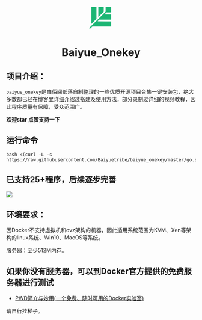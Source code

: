 <p align="center">
  <a href="https://nextcloud.com//">
    <img src="data:image/svg+xml;base64,PD94bWwgdmVyc2lvbj0iMS4wIiBlbmNvZGluZz0iVVRGLTgiIHN0YW5kYWxvbmU9Im5vIj8+Cjwh%0D%0ARE9DVFlQRSBzdmcgUFVCTElDICItLy9XM0MvL0RURCBTVkcgMS4xLy9FTiIgImh0dHA6Ly93d3cu%0D%0AdzMub3JnL0dyYXBoaWNzL1NWRy8xLjEvRFREL3N2ZzExLmR0ZCI+CjxzdmcgdmVyc2lvbj0iMS4x%0D%0AIiBpZD0iTGF5ZXJfMSIgeG1sbnM9Imh0dHA6Ly93d3cudzMub3JnLzIwMDAvc3ZnIiB4bWxuczp4%0D%0AbGluaz0iaHR0cDovL3d3dy53My5vcmcvMTk5OS94bGluayIgeD0iMHB4IiB5PSIwcHgiIHdpZHRo%0D%0APSIxODJweCIgaGVpZ2h0PSIxODBweCIgdmlld0JveD0iMCAwIDE4MiAxODAiIGVuYWJsZS1iYWNr%0D%0AZ3JvdW5kPSJuZXcgMCAwIDE4MiAxODAiIHhtbDpzcGFjZT0icHJlc2VydmUiPiAgPGltYWdlIGlk%0D%0APSJpbWFnZTAiIHdpZHRoPSIxODIiIGhlaWdodD0iMTgwIiB4PSIwIiB5PSIwIgogICAgaHJlZj0i%0D%0AZGF0YTppbWFnZS9wbmc7YmFzZTY0LGlWQk9SdzBLR2dvQUFBQU5TVWhFVWdBQUFMWUFBQUMwQ0FZ%0D%0AQUFBQTVPTllQQUFBQUJHZEJUVUVBQUxHUEMveGhCUUFBQUNCalNGSk4KQUFCNkpnQUFnSVFBQVBv%0D%0AQUFBQ0E2QUFBZFRBQUFPcGdBQUE2bUFBQUYzQ2N1bEU4QUFBQUJtSkxSMFFBL3dEL0FQK2d2YWVU%0D%0AQUFBTwpkRWxFUVZSNDJ1M2RlM1FVMVIwSDhOKzlJWUM4VktoUVd4K3dTVEFSaVMwdEhxb2lJRWcx%0D%0AbStDckZoRlJJUkVFaFlSc0hwQUFZbWg0Cko0QkZFQkNLQXFJQ1J3TFpnSUNBaUFKQlFFUlJIZ2xV%0D%0Ack5paVNRaVB2SGJ2N1IrMjl0amE3TXdtczNjZTM4OC9uc09adS92N0RWK3UKZCs1a0prUUFBQUFB%0D%0AQUFBQUFBQUFBQUFBQUFBQUFBQUFBQUFBRUF3V3FpOXllVDFTZGJORVJLWHVQTjA5bTZYMmh2VGdO%0D%0ARTFVRndDaApZYlovbkVURy9nUGxxcHNMdGNpaTBkZW9ycUdoY28rL2Fma2VqT2E0WUorTSsvTTUx%0D%0AVFUwVkhibmdmcDdFR1M2R2R0SWpnczJPSVBqCmdvMmxpRE00THRoMldJcEFZSTRMdGgwRXRjYm1B%0D%0AbXRzQUt0RHNDMElhK3pBSEJkc08xdzhRbUNPQzdaekx4NDUxdGdBVm9kZ2d5MGgKMkJZVTFIYWZ3%0D%0AeURZRmhUTXJvZ1EyTWNHc0R3RTI0S3dGQWtNd2JZZzNLQUpETUYyRFBQdFl4dDVzOHh4d2JiRG5V%0D%0AZTdMRVdNdkZubQp1R0E3OTg2anN6Z3UySGFBTlhaZ0NMWUY0ZWV4TmJTcnVnQUFJeURZRm9TbFNH%0D%0AQUl0Z1haWlZmRVNBaTJCV0hHRGd6QmRncGh2aHMwClJrS3dMY2d1U3hIY2VZUWZzY3RTQkhjZTRV%0D%0AY3dZd2VHWUZ0UU1ETTJKL1Bkb01HTURUOFFKQzdvbmJFanZLa0RoUW5maFk0Wkc3NG4KeFBsbk90%0D%0AM3QwVFBFVlpnNlNCQzl4RGszWGJBeFl3TVJVY1hUa1gxVHh0MmNzRVRyZ0U3ZXRNZElzdm1NV0R2%0D%0AVnhmOFV6TmhPSjZocwpSTWMrWThiSHhDL1hPcVRMcG5GREdQbm5FNmUycXN2L2Z6QmpPNWdrK1Yx%0D%0AU1JKL25NcnZFcjlBNnBzZld5VTlXaVpwNVJQeHExZlhYCng4Z1oyM1RyTHZnUEllamNNNUY5Um8y%0D%0ATGlWK3JkVXl2SFg5NjZzemw4amxFL0tyNlA1ektpTW5uU3VQelY2dnUwd2lZc2Mzcjd5TmQKdllh%0D%0AUGkwblFIT3FlMjNNVHoxejhiaTRSWFZYdmdZTEtKR2VqN1JwcUlnY0cyeExQUEFvNm05U3g5N0RN%0D%0ATGdQV2F4MXkrN3VUbno1egpxU3lmT0w4eXdJZVg4ekNXZk1vOSszWFZiUnJKY2NFMit6T1BrdWh2%0D%0AU1JHOW5zcnFrbENrZGN6dnR1Y00vL3J5aGRtY1U1djZqeFRsClREWkpQaGszZTZYcVBvM211R0Ni%0D%0AbVpCMFpuakUzVTlrM1R4Z2k5WXgzYlpNR25tMnFseERxS21pS1FzZld4SS9TL05GcUpVaDJLWWgK%0D%0AL2pxeVUrL0I0NlBkMjdXTzZMWjE0cWl5dWdzek9QSFc5WCswT04reVNiT3hYOFROZkZWMWw2R0NZ%0D%0ASnVDT0pVWTBXOXdacGVFOTdXTworTTNXU2FQTGFpNEhETFVRVk5tMmVjdlVJNytmdWx4MWw2R0VZ%0D%0AQ3NtSkoxTWl1Z3pNRHZhL1lIV01kMjJUaHhUWG4xaEdtZlVxdjRQCkY1ZmFObXM1N3FONy9yUk1k%0D%0AWitoNXJoZ20ycFhSTkR4VVpGM1Bad1ZQV0MvMWlGZE4yZWxWRlJmbkVxY3Q2ejNvd1hWWE5Xczlm%0D%0ATUgKKytjc1ZOMm1DbzRMdG9sMlJUNGY3cnJyb1l6byt6L1JPaUQybmV6VVMvN3EzRUNoSmlKL3Uy%0D%0AWXQ4Zy8yejhsVDNhUXFqZ3UyR1FoQgpSMGE0K2owNHJzdjluMmtkRTdzNU8rMmlyMm9LRVdzUjZO%0D%0AajJ6VnV2UHRCL1NwYnFQbFZDc0VOT2ZqeWljNThITW1QdU82WjFSTmQzCnNqTXUrcXR6dElTNlE5%0D%0ATlcrL2IyblR4RWRaZXFJZGdoSkFSOU5EeXFYOEw0bStKTHRZNjVaWE5XNWlWZjlXUWl1aUxnd1pK%0D%0AVkRvM3MKbmFLNlR6TmdvZm9pbDlkamlrZVRPS3R0cjNlZDNUaTFpMzJKVWZja1pIZU8wL3pkWGJk%0D%0Aa1oxMnF1VHlST0crdWNVZ0ZTVG9zaWNvWgowU1hKNkNLUnJHS1NYU2FpS2tHeW1qR3FJc21xaVVR%0D%0ATmNWNU5VbFpMeG11Wm4xVlJtS2dtWWpXYytmemNUMVdTTjYwbHFxb2hNdFcxCmlTYU9DM2FwTzA5%0D%0AM3p3MnRYVWphZlRvK3I2ZWVNVjNmeVo1d29iWjZBdWZVTE5UbktGU0MrYnZRQ2tzUmcwa1NPL1dH%0D%0AT25aejlpUzcKaDlwb0NMYVJwTnh5eWoybmo1NGhzWnV6bnErc3E4NUNxQnNHd1RhSUlPRXRqYy8v%0D%0Adlo0eE1ac3lYcWowVnprbTFIZnV5c1V6ajFZaQpTYjU5MmowblhzK1lhRy9HbENwUk40NFRiNnE2%0D%0AZmp0QXNCdWRmT3VVTy84aFBTT2lpekp5cTZrdXcybWgzbjFYTmg3bU5UMUJrb2hXCmxycnpCK29a%0D%0ARnJNcGZWcTEzNS91dEZBYkRjRnVGRUlRbDh0SzNYbTY3dmpkVkpRNW84b25QSnhUdU9vT1ZNQWEy%0D%0AOXo4VXJMRnBlNzgKSkQyRG9qZGx6cXJ4MTZZNk5kUkdjMXl3Ry9QSFZvVVFQc2JZL0ZQeCtTUDFq%0D%0ASXNweXN5cjl0V21tUEcxWTZHRU5iWUpDUksxWVR3cwpyeVJ1ZG9xZWNUR2JNdWRVK1d2SE9EM1VS%0D%0Aa093Z3lBRTFZUlRrMmtsN3RuajlJeUxMc3FZV3lOOG94RnE0K0VFNjFmVkpJemxuSWliCk5WM1Bv%0D%0ARWh2K291MTBqK0tpTUpVTitBRW1MSDFFT0pTVXg0MjRXVGNiSDJoTGtxZkwwZ2cxQ0dFWUdza0JG%0D%0AVTJDd3RQLytLK21mbDYKeGtVVnBpOFEwamVTRU9yL2dlMCs1VVI1bS9CbVl6K1BtNm5yd2Rpb29y%0D%0AU0ZmdVliUWNSeG5uK0NrYnNpV0dOcjBES3MrWE9mM0R0VgoxN3Z1SXIxcGkvelNuNFJRcTRGZ2Ez%0D%0ARGszbW42UWwyVXRrUkkvekNFV2gyYytFWVdWZWhaS3Z3eUVhRldDeWUvRVVWNDAvL2lselNVCmVP%0D%0AZ2V1Yk15WER4YVFLUTNiYmtVNGttRVdqdmNVamM1bDllelFnajVCRUt0RDJac0U0c29URnRKZ2dZ%0D%0AajFQcGh1OCtrSXJ4cHIwdVMKZ3hCcDg4R01IYVRJSXM4Ymt1UWcxWFZZbVpGTEVjellRWWowZXQ0%0D%0AU2toNVJYWWZWNGVMUlJDS0tQR3NGSWRTTkFSZVBKaEhoVFZzbgpKVDJzdWc2N3dJeHRBcEZGYVc5%0D%0ATGtycGVxd0RxT0dxTkxRUlZsaWJvZjJ0b3BEZXRRRWc1UUhYOW9KMWpadXp2ZjN0V2kzUzk0MXdi%0D%0AClBSc0ZJZFJXNDRoZy96dlVCKytac2xqUHVJNkZIaTl4MHZXcU10QU8yMzBORUd5b08yMGNXOFFZ%0D%0AM2FlNmZqdkRuY2NnQlJ0cWw5ZXoKbVloMHZTa1Z6TVcyd1JhQ0t0czJhNWwyOEo2Y0pYckd1Ynlw%0D%0AVzRtb24rcjZvV0ZzR2V3ZlF0MWZYNmc3Rm5xMkVWSGZRTWRKa3Q5eApvbWRMM1BsdnF1NFZmcHJ0%0D%0ATGg2RERYVW5yMmM3WjRGRFRZTEtydUJOUnlQVTVtYXJZQWNiYWxlaFp5Y2owdkFyTlVSNVpPc09v%0D%0ANC9lCk4zMjE2bDZoZnJaWmlnUWRhbS9xTGlMUzhzdVBLbnEyaTA1K3RjY0lYUS8yZ2hxMkNIWUQx%0D%0AdFR2RTlHZEdnNnQ2TnUrUzhxUzdzTlcKcU80VnRMRjhzSVdneW5aWHRFdzkwQzlucVo1eEhiMmVE%0D%0AempSN1ZvKy8rNE9NWjRsM1llOXFycFgwTTdhYTJ3aHpnY1RhdGRHeng0dApvU2FTbCsrOEppcHIy%0D%0AVzFKeTFTM0N2cFlOOWhDbkc5L3haVWVQYUdlZDN6WE5TN3YyTDNFcVVmZ2o2ZTYyQ3R2bkxxeXh6%0D%0ATXZxVzRWCjlMUG1VdVJmb2Q3YmI3S3VVTTg3L3JhWEdPK3U1ZmpPYlRvc1dYOW5jcTdxVmlFNDFw%0D%0AdXhnd3oxbkdNRlJWcERmVjJMZHU5dDZaWHgKck9wV0lYaldDbmFRb1o1N1l2MW16dW0zV280UDU3%0D%0AeDhVa3o4R05XdFFzT0U3TVVCTHE5SE51Z0RoRGpmb2NYVnFYdjZUdEo4SWJmNAorSTdycGgwcjNN%0D%0AQTQvVnI3MTFBbEp6b3FHRjBpSnFxSnFJWVJxeVhKYWhtVGRWSlNIVEZXeHlUVlNTSWZZLy82cnlR%0D%0AZlNhb1RUUHI1CkQzOG1mWUtGQ1M1Rm5TVHBZOFQ4a3NqSGlQbUZsRDRlSm4yQ3dueGNTaDhUSkFS%0D%0AeHZ3anoxWEhpZnU3amZ0RkUramp6K2YwVTdndjMKMTlVUkVVbmV0UGI3U3F0cS9ydjJrM0g2SDZL%0D%0Ad0syc0VXNGp6MTdWb2w3cXI3d1Jkb1o1K1l1TkdJdmFyVVBVSStwUzY4d3pMbi9tWApJa0dFZXRx%0D%0AeFF0ZjA0eHU4Q0xWem1UdllRWVo2MGZFZDY0bnhXTlhsUS8yYytmcUZJRUk5NC9OTk55MDYrVzRC%0D%0ANTlSVmRma1FtUE5lCnZ4QmtxQmVXYkZ2SGlkK2l1bnhRejN3M2FJUTRIOVhtMnBSM2VtVXMxenBr%0D%0AK21jRlhSYVZibHZER2NXb0xoL013V3d6ZGtVd29WNTgKZXRkYUlvVGFhcHl5eHE2SWF0VmhySjVR%0D%0Aei95aUlIWng2WHZyaUNoYWRmR2dueE9lVWc4cTFDK2YyTFdHT091c3VuZ3dIelBNMkxwRApQZVBv%0D%0AaG00TFNuYXVKVTRJTmZ3azFjSFdIZXFKUjlaMVgxajYzcHVjZUpUaTJzSEVWQWE3b25Pcm4rdTZV%0D%0ASng0WkYzM0ZhZDNyK2FNCkloWFdEUmFnS3RnVnNXMnVUOW5jSzEzejQxWlpoOWYxV1BubGgyOXd6%0D%0AaU1VMVF5TnpHNjdJaFd4YmE1UFdkOHpSWE9vSng1WmU4Y2IKWDM2NG1oRzVGTlFMQnJIVG5VZjlv%0D%0AVDY4cHVlcUx6OVlSWnc2aHJoV3NMQlFCanVvVUsvNGFzOUtJbjZqZ25NREZoYXlZT3NOZGZhUgpO%0D%0AYjFYbk5tN2loTzdRYzJwQVNzejVhL2V6UDUwM2QyclR1MStsWE4rbmVwYXdEaU9ldEFnKzVPMS9W%0D%0ANy82NGV2SWRUUUVLWUtkc3FoCjFmMWZQN05uT1NQNnBlcGF3SGhHYnZlWlppa3k5c0JyOXhaOGMy%0D%0AZ3BFZitGNmxvZ05HeS9GQmw3Y0ZWY3dkZUhseUhVMEZpVUIzdk0KeHl2akM4NSt0SlE0WGF1NkZy%0D%0AQVBwY0ZPUHJCaVFPSGZEcjFDeEgrdStrUkE2Tmx5aloxODZMVUhDcjQ2dEloejNsNVZEYUNXN2Ri%0D%0AWQp5Uit2ZktqZ3E4T0xFV293U3NpRG5YSnd4UjhLemh4Nm1YTXk3SDlEQUNFTmR2S2hWWStzUC92%0D%0AeFFvUWFqQmF5WUkvWXYzVFFocThQCkxPUkVQMVBkTk5oZlNJS2R1SC9KWTF1L09UcWZFV3VudW1F%0D%0Ad0QwdnZpaVFXTDMxOHg5K1B6aU5PYlkzK0xyQVd5KzZLREN0K1pjaU8KYzUrK2lGQkRxQmtXN0tS%0D%0AOXJ6eTE4OXpuTHhMeHExVTNDYzVqU0xDSEZiOHliUHMvUHB0TFJGZXBiaENjcWRIWE9FbjdseVp1%0D%0ALytiVApQT0w4eWtESENoSzFSRHovdER0dnZPb1RBZmJTcUROMlV2SFM0ZHUrT1pxdktkU0NhaDYv%0D%0AL282cENEVVlvZEZtN01UOVMwYTgrNCtqCnN6angxb0dQbHBlSGRlcVZNK0htKzJlb1BnRmdUNDBT%0D%0AN0NIRkMwZTlmKzc0ZEMyaEZwSXVqb2pvUFdGOFRNSTgxYzJEZlRVNDJJL3UKWGZEczNtOUxwbk5H%0D%0AclFJZUxNVDVweVA3Wm95UGlWK3N1bkd3dHdhOVJ2alJQUXZHN1AyMkpGZGJxS2xzYUVUdjFQRXg4%0D%0AWnBmd1FBUQpyS0NEUFdqUFM4bjd2ajJSeXpsdkdlaFlJZWpjNEJ0N1BEdng1dnZYcUc0WW5DR29w%0D%0AY2lnUFMrbDdpc3JtVUxFV2dROFdORFpoMis0CjdabFp0dzdjb0xwWmNBN2R3WDUwendKUGNkbkpI%0D%0AQzJoRmlTL2ZPRGEzeVRPN1RaNG0rcEd3VmwwN1dNUDJyc2d2VmpqVEMxSW5IaXcKdzY4SEl0U2dn%0D%0AdVlaZTJqeEF0Zk9jeWVMTmYzb3FSU2ZKRnpmN1kvemJoMXlUSFdENEV5YVoreS8zRGFxdERrUG4w%0D%0ARWtMOWQvcEh6ZgovWXNlL1JCcVVFbjNHanZLbSs3eEM5OEw5Tis3SVlLa1pGUndLajd2UWRWTkFl%0D%0AaitXWkVUN2xsNWt2RU1JbEgrN3o4VGd1b0VvNWNSCmFqQ0xvTzg4dW9yUzQwaUtxVUtJYThNNG4x%0D%0Abml6c3RUM1F3QUFBQUFBQUFBQUFBQUFBQUFBQUFBQUFBQUFBQUFBRFRNUHdHNmxvZDkKanI4V1Z3%0D%0AQUFBQ1YwUlZoMFpHRjBaVHBqY21WaGRHVUFNakF4T0MweE1DMHlOMVF3TnpveE1Eb3hOUzB3Tnpv%0D%0Ad01PWjVCejRBQUFBbApkRVZZZEdSaGRHVTZiVzlrYVdaNUFESXdNVGd0TVRBdE1qZFVNRGM2TVRB%0D%0ANk1UVXRNRGM2TURDWEpMK0NBQUFBQUVsRlRrU3VRbUNDIiAvPgo8L3N2Zz4K" alt="baiyue logo" width="72" height="72">
  </a>
</p>

<h1 align="center">Baiyue_Onekey</h1>



## 项目介绍：

`baiyue_onekey`是由佰阅部落自制整理的一些优质开源项目合集一键安装包，绝大多数都已经在博客里详细介绍过搭建及使用方法，部分录制过详细的视频教程，因此程序质量有保障，受众范围广。

**欢迎star 点赞支持一下**

## 运行命令

```
bash <(curl -L -s https://raw.githubusercontent.com/Baiyuetribe/baiyue_onekey/master/go.sh)
```



## 已支持25+程序，后续逐步完善

![](https://raw.githubusercontent.com/Baiyuetribe/baiyue_onekey/master/list.png)



## 环境要求：

因Docker不支持虚拟机和ovz架构的机器，因此适用系统范围为KVM、Xen等架构的linux系统、Win10、MacOS等系统。

服务器：至少512M内存。

## 如果你没有服务器，可以到Docker官方提供的免费服务器进行测试

- [PWD简介与妙用(一个免费、随时可用的Docker实验室)](https://baiyue.one/archives/472.html)

请自行挂梯子。
